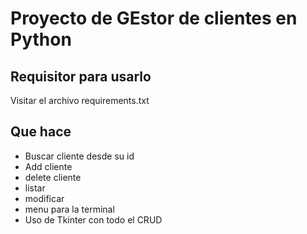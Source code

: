 # Proyecto de GEstor de clientes en Python

## Requisitor para usarlo

Visitar el archivo requirements.txt

## Que hace

* Buscar cliente desde su id
* Add cliente
* delete cliente
* listar
* modificar
* menu para la terminal
* Uso de Tkinter con todo el CRUD
